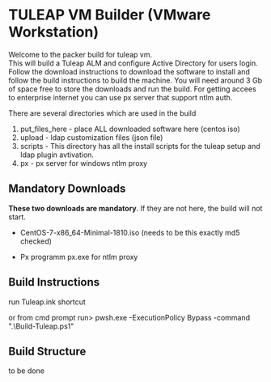 TULEAP VM Builder (VMware Workstation)
===============================

Welcome to the packer build for tuleap vm.  
This will build a Tuleap ALM and configure Active Directory for users login.  Follow the download instructions to download the software to install and follow the build instructions to build the machine.  You will need around 3 Gb of space free to store the downloads and run the build.
For getting accees to enterprise internet you can use px server that support  ntlm auth. 

There are several directories which are used in the build

1. put_files_here - place ALL downloaded software here (centos iso)
2. upload - ldap customization files (json file)
3. scripts - This directory has all the install scripts for the tuleap setup and ldap plugin avtivation.
4. px - px server for windows ntlm proxy    

Mandatory Downloads
-------------------
**These two downloads are mandatory**.  If they are not here, the build will not start.

* CentOS-7-x86_64-Minimal-1810.iso (needs to be this exactly md5 checked)

* Px programm px.exe for ntlm proxy

Build Instructions
------------------
run Tuleap.ink shortcut 

or from cmd prompt run>  pwsh.exe -ExecutionPolicy Bypass -command ".\Build-Tuleap.ps1"


Build Structure
--------------------
 to be done 
